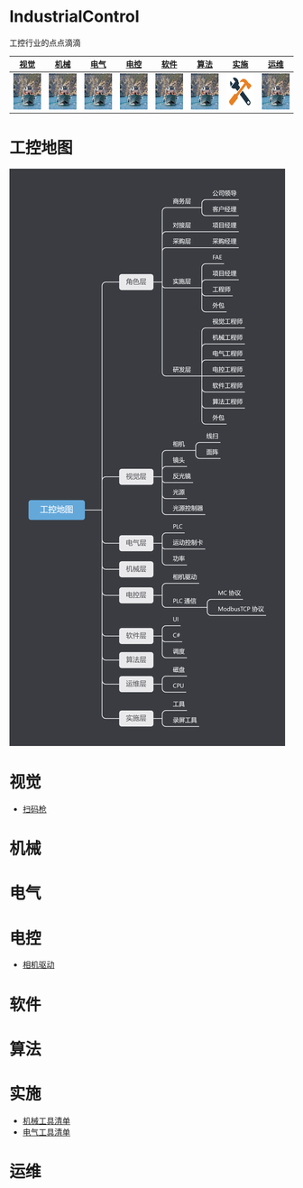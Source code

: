 # IndustrialControl
工控行业的点点滴滴

|                       [视觉](#视觉)                        |                       [机械](#机械)                        |                       [电气](#电气)                        |                       [电控](#电控)                       |                       [软件](#软件)                        |                       [算法](#算法)                        |                       [实施](#实施)                        |                       [运维](#运维)                        |
| :-----------------------------------------------: | :-----------------------------------------------: | :-----------------------------------------------: | :-----------------------------------------------: | :-----------------------------------------------: | :-----------------------------------------------: | :-----------------------------------------------: | :-----------------------------------------------: |
| <img src="./img/测试.jpg" width="64" height="64"> | <img src="./img/测试.jpg" width="64" height="64"> | <img src="./img/测试.jpg" width="64" height="64"> | <img src="./img/测试.jpg" width="64" height="64"> | <img src="./img/测试.jpg" width="64" height="64"> | <img src="./img/测试.jpg" width="64" height="64"> | <a herf="#实施"><img src="./img/工具.png" width="64px" height="64px"></img></a> | <img src="./img/测试.jpg" width="64" height="64"> |


<!-- |                       视觉                        |                       机械                        |                       电气                        |                       电控                        |                       软件                        |                       算法                        |                       实施                        |                       运维                        |
| :-----------------------------------------------: | :-----------------------------------------------: | :-----------------------------------------------: | :-----------------------------------------------: | :-----------------------------------------------: | :-----------------------------------------------: | :-----------------------------------------------: | :-----------------------------------------------: |
| <img src="./img/测试.jpg" width="64" height="64"> | <img src="./img/测试.jpg" width="64" height="64"> | <img src="./img/测试.jpg" width="64" height="64"> | <img src="./img/测试.jpg" width="64" height="64"> | <img src="./img/测试.jpg" width="64" height="64"> | <img src="./img/测试.jpg" width="64" height="64"> | <a herf="#实施"><img src="./img/工具.png" width="64px" height="64px"></img></a> | <img src="./img/测试.jpg" width="64" height="64"> | -->

# 工控地图
<img src="./img/工控地图.png">

# 视觉
- [扫码枪](./Vision/扫码枪.md)
  
# 机械

# 电气

# 电控
- [相机驱动](./ElectronicControl/相机驱动.md)

# 软件

# 算法

# 实施
- [机械工具清单](./Implement/Mechanical/机械工具清单.md)
- [电气工具清单](./Implement/Electric/电气工具清单.md)

# 运维





